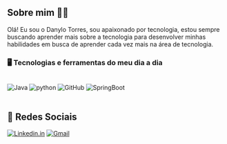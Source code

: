 ## Sobre mim ✌🏽

Olá! Eu sou o Danylo Torres, sou apaixonado por tecnologia, estou sempre buscando aprender mais sobre a tecnologia para desenvolver minhas habilidades em busca de aprender cada vez mais na área de tecnologia.


### 🖥️ Tecnologias e ferramentas do meu dia a dia 

<div style="display: inline_block"><br/>
  <img alt="Java" src="https://img.shields.io/badge/Java-ED8B00?style=for-the-badge&logo=openjdk&logoColor=white">
  <img alt="python" src="https://img.shields.io/badge/Python-3776AB?style=for-the-badge&logo=python&logoColor=white">
  <img alt="GitHub" src="https://img.shields.io/badge/GitHub-100000?style=for-the-badge&logo=github&logoColor=white">
  <img alt="SpringBoot" src="https://img.shields.io/badge/SpringBoot-6DB33F?style=for-the-badge&logo=spring&logoColor=white">
</div><br/>

## 💬 Redes Sociais
 [![Linkedin.in](https://img.shields.io/badge/LinkedIn-0077B5?style=for-the-badge&logo=linkedin&logoColor=white)](https://www.linkedin.com/in/danylo-lopes-torres-510825300/)
[![Gmail](https://img.shields.io/badge/Gmail-D14836?style=for-the-badge&logo=gmail&logoColor=white)](mailto:work.danylolopestorres@gmail.com)

